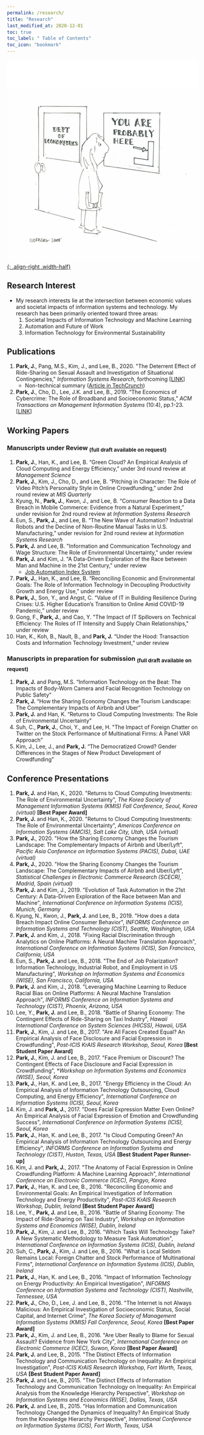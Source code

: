 ```yaml
---
permalink: /research/
title: "Research"
last_modified_at: 2020-12-01
toc: true
toc_label: " Table of Contents"
toc_icon: "bookmark"
---
```


[![](/assets/images/you_are_here2.jpg){: .align-right .width-half}](title: "Source: mostlyharmlesseconometrics.com")



## Research Interest
* My research interests lie at the intersection between economic values and societal impacts of information systems and technology. My research has been primarily oriented toward three areas:
	1. Societal Impacts of Information Technology and Machine Learning
	2. Automation and Future of Work
	3. Information Technology for Environmental Sustainability


## Publications
1. **Park, J.**, Pang, M.S., Kim, J., and Lee, B., 2020. "The Deterrent Effect of Ride-Sharing on Sexual Assault and Investigation of Situational Contingencies," *Information Systems Research*, forthcoming [[LINK][1]]
	* Non-technical summary ([Article in TechCrunch][2])
2. **Park, J.**, Cho, D., Lee, J.K. and Lee, B., 2019. “The Economics of Cybercrime: The Role of Broadband and Socioeconomic Status,” *ACM Transactions on Management Information Systems* (10:4), pp.1-23. [[LINK][3]]

[1]: https://papers.ssrn.com/sol3/papers.cfm?abstract_id=2951138
[2]: https://techcrunch.com/2020/11/05/study-shows-cities-with-ride-hailing-services-report-lower-rates-of-sexual-assault/
[3]: https://dl.acm.org/doi/abs/10.1145/3351159

## Working Papers
### Manuscripts under Review  <sub>(full draft available on request)</sub>
1. **Park, J.**, Han, K., and Lee, B. “Green Cloud? An Empirical Analysis of Cloud Computing and Energy Efficiency,” under 3rd round review at *Management Science*
2. **Park, J.**, Kim, J., Cho, D., and Lee, B. “Pitching in Character: The Role of Video Pitch’s Personality Style in Online Crowdfunding,” under 2nd round review at *MIS Quarterly*
3. Kyung, N., **Park, J.**, Kwon, J., and Lee, B. “Consumer Reaction to a Data Breach in Mobile Commerce: Evidence from a Natural Experiment,” under revision for 2nd round review at *Information Systems Research*
4. Eun, S., **Park, J.**, and Lee, B. “The New Wave of Automation? Industrial Robots and the Decline of Non-Routine Manual Tasks in U.S. Manufacturing,” under revision for 2nd round review at *Information Systems Research*
5. **Park, J.** and Lee, B. "Information and Communication Technology and Wage Structure: The Role of Environmental Uncertainty," under review
6. **Park, J.** and Kim, J. "A Data-Driven Exploration of the Race between Man and Machine in the 21st Century," under review
	* [Job Automation Index System][4]
7. **Park, J.**, Han, K., and Lee, B. “Reconciling Economic and Environmental Goals: The Role of Information Technology in Decoupling Productivity Growth and Energy Use,” under review
8. **Park, J.**, Son, Y., and Angst, C. “Value of IT in Building Resilience During Crises: U.S. Higher Education’s Transition to Online Amid COVID-19 Pandemic,” under review
9. Gong, F., **Park, J.**, and Cao, Y. "The Impact of IT Spillovers on Technical Efficiency: The Roles of IT Intensity and Supply Chain Relationships," under review
10. Han, K., Koh, B., Nault, B., and **Park, J.** “Under the Hood: Transaction Costs and Information Technology Investment,” under review

[4]: http://www.jobautomationindex.com/


### Manuscripts in preparation for submission  <sub>(full draft available on request)</sub>
1. **Park, J.** and Pang, M.S. “Information Technology on the Beat: The Impacts of Body-Worn Camera and Facial Recognition Technology on Public Safety”
2. **Park, J.** “How the Sharing Economy Changes the Tourism Landscape: The Complementary Impacts of Airbnb and Uber”
3. **Park, J.** and Han, K. “Returns to Cloud Computing Investments: The Role of Environmental Uncertainty”
4. Suh, C., **Park, J.**, Choi, Y., and Lee, H. "The Impact of Foreign Chatter on Twitter on the Stock Performance of Multinational Firms: A Panel VAR Approach"
5. Kim, J., Lee, J., and **Park, J.** “The Democratized Crowd? Gender Differences in the Stages of New Product Development of Crowdfunding”



## Conference Presentations
1. **Park, J.** and Han, K., 2020. "Returns to Cloud Computing Investments: The Role of Environmental Uncertainty", *The Korea Society of Management Information Systems (KMIS) Fall Conference, Seoul, Korea (virtual)* **[Best Paper Award]**
2. **Park, J.** and Han, K., 2020. "Returns to Cloud Computing Investments: The Role of Environmental Uncertainty", *Americas Conference on Information Systems (AMCIS), Salt Lake City, Utah, USA (virtual)*
3. **Park, J.**, 2020. "How the Sharing Economy Changes the Tourism Landscape: The Complementary Impacts of Airbnb and Uber/Lyft", *Pacific Asia Conference on Information Systems (PACIS), Dubai, UAE (virtual)*
4. **Park, J.**, 2020. "How the Sharing Economy Changes the Tourism Landscape: The Complementary Impacts of Airbnb and Uber/Lyft", *Statistical Challenges in Electronic Commerce Research (SCECR), Madrid, Spain (virtual)*
5. **Park, J.** and Kim, J., 2019. "Evolution of Task Automation in the 21st Century: A Data-Driven Exploration of the Race between Man and Machine", *International Conference on Information Systems (ICIS), Munich, Germany*
6. Kyung, N., Kwon, J., **Park, J.** and Lee, B., 2019. "How does a data Breach Impact Online Consumer Behavior", *INFORMS Conference on Information Systems and Technology (CIST), Seattle, Washington, USA*
7. **Park, J.** and Kim, J., 2018. "Fixing Racial Discrimination through Analytics on Online Platforms: A Neural Machine Translation Approach", *International Conference on Information Systems (ICIS), San Francisco, California, USA*
8.	Eun, S., **Park, J.** and Lee, B., 2018. "The End of Job Polarization? Information Technology, Industrial Robot, and Employment in US Manufacturing", *Workshop on Information Systems and Economics (WISE), San Francisco, California, USA*
9. **Park, J.** and Kim, J., 2018. "Leveraging Machine Learning to Reduce Racial Bias on Online Platforms: A Neural Machine Translation Approach", *INFORMS Conference on Information Systems and Technology (CIST), Phoenix, Arizona, USA*
10. Lee, Y., **Park, J.** and Lee, B., 2018. "Battle of Sharing Economy: The Contingent Effects of Ride-Sharing on Taxi Industry", *Hawaii International Conference on System Sciences (HICSS), Hawaii, USA*
11. **Park, J.**, Kim, J. and Lee, B., 2017. "Are All Faces Created Equal? An Empirical Analysis of Face Disclosure and Facial Expression in Crowdfunding", *Post-ICIS KrAIS Research Workshop, Seoul, Korea* **[Best Student Paper Award]**
12. **Park, J.**, Kim, J. and Lee, B., 2017. "Face Premium or Discount? The Contingent Effects of Face Disclosure and Facial Expression in Crowdfunding", **Workshop on Information Systems and Economics (WISE), Seoul, Korea*
13. **Park, J.**, Han, K. and Lee, B., 2017. "Energy Efficiency in the Cloud: An Empirical Analysis of Information Technology Outsourcing, Cloud Computing, and Energy Efficiency", *International Conference on Information Systems (ICIS), Seoul, Korea*
14. Kim, J. and **Park, J.**, 2017. "Does Facial Expression Matter Even Online? An Empirical Analysis of Facial Expression of Emotion and Crowdfunding Success", *International Conference on Information Systems (ICIS), Seoul, Korea*
15. **Park, J.**, Han, K. and Lee, B., 2017. "Is Cloud Computing Green? An Empirical Analysis of Information Technology Outsourcing and Energy Efficiency", *INFORMS Conference on Information Systems and Technology (CIST)*, *Huston, Texas, USA* **[Best Student Paper Runner-up]**
16. Kim, J. and **Park, J.**, 2017. "The Anatomy of Facial Expression in Online Crowdfunding Platform: A Machine Learning Approach", *International Conference on Electronic Commerce (ICEC), Pangyo, Korea*
17. **Park, J.**, Han, K. and Lee, B., 2016. "Reconciling Economic and Environmental Goals: An Empirical Investigation of Information Technology and Energy Productivity", *Post-ICIS KrAIS Research Workshop, Dublin, Ireland* **[Best Student Paper Award]**
18. Lee, Y., **Park, J.** and Lee, B., 2016. "Battle of Sharing Economy: The Impact of Ride-Sharing on Taxi Industry", *Workshop on Information Systems and Economics (WISE), Dublin, Ireland*
19. **Park, J.**, Kim, J. and Lee, B., 2016. "Which Tasks Will Technology Take? A New Systematic Methodology to Measure Task Automation", *International Conference on Information Systems (ICIS), Dublin, Ireland*
20. Suh, C., **Park, J.**, Kim, J. and Lee, B., 2016. "What is Local Seldom Remains Local: Foreign Chatter and Stock Performance of Multinational Firms", *International Conference on Information Systems (ICIS), Dublin, Ireland*
21. **Park, J.**, Han, K. and Lee, B., 2016. "Impact of Information Technology on Energy Productivity: An Empirical Investigation", *INFORMS Conference on Information Systems and Technology (CIST), Nashville, Tennessee, USA*
22. **Park, J.**, Cho, D., Lee, J. and Lee, B., 2016. "The Internet is not Always Malicious: An Empirical Investigation of Socioeconomic Status, Social Capital, and Internet Crime", *The Korea Society of Management Information Systems (KMIS) Fall Conference, Seoul, Korea* **[Best Paper Award]**
23. **Park, J.**, Kim, J. and Lee, B., 2016. "Are Uber Really to Blame for Sexual Assault? Evidence from New York City", *International Conference on Electronic Commerce (ICEC), Suwon, Korea* **[Best Paper Award]**
24. **Park, J.** and Lee, B., 2015. "The Distinct Effects of Information Technology and Communication Technology on Inequality: An Empirical Investigation", *Post-ICIS KrAIS Research Workshop, Fort Worth, Texas, USA* **[Best Student Paper Award]**
25. **Park, J.** and Lee, B., 2015. "The Distinct Effects of Information Technology and Communication Technology on Inequality: An Empirical Analysis from the Knowledge Hierarchy Perspective", *Workshop on Information Systems and Economics (WISE), Dallas, Texas, USA*
26. **Park, J.** and Lee, B., 2015. "Has Information and Communication Technology Changed the Dynamics of Inequality? An Empirical Study from the Knowledge Hierarchy Perspective", *International Conference on Information Systems (ICIS), Fort Worth, Texas, USA*
